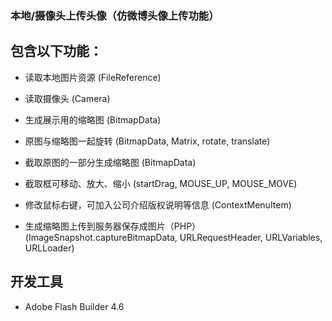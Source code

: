 ### 本地/摄像头上传头像（仿微博头像上传功能）

## 包含以下功能：

- 读取本地图片资源 (FileReference)

- 读取摄像头 (Camera)

- 生成展示用的缩略图 (BitmapData)

- 原图与缩略图一起旋转 (BitmapData, Matrix, rotate, translate)

- 截取原图的一部分生成缩略图 (BitmapData)

- 截取框可移动、放大、缩小 (startDrag, MOUSE_UP, MOUSE_MOVE)

- 修改鼠标右键，可加入公司介绍版权说明等信息 (ContextMenuItem)

- 生成缩略图上传到服务器保存成图片（PHP）(ImageSnapshot.captureBitmapData, URLRequestHeader, URLVariables, URLLoader)



## 开发工具

* Adobe Flash Builder 4.6